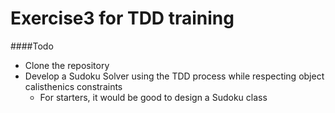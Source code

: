 # Exercise3 for TDD training

####Todo
- Clone the repository
- Develop a Sudoku Solver using the TDD process while respecting object calisthenics constraints
  - For starters, it would be good to design a Sudoku class
